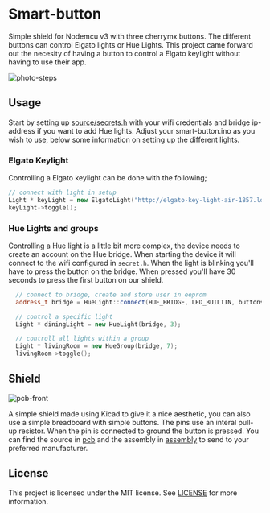 # Smart-button
Simple shield for Nodemcu v3 with three cherrymx buttons. The different buttons can control Elgato lights or Hue Lights. This project came forward out the necesity of having a button to control a Elgato keylight without having to use their app.

![photo-steps](https://user-images.githubusercontent.com/5732642/165465720-b9c3b78a-951a-4225-94ee-248e562a290b.jpg)

## Usage
Start by setting up [source/secrets.h](code/smart-button/secrets.h.example) with your wifi credentials and bridge ip-address if you want to add Hue lights. Adjust your smart-button.ino as you wish to use, below some information on setting up the different lights. 

### Elgato Keylight
Controlling a Elgato keylight can be done with the following;
```c++
// connect with light in setup
Light * keyLight = new ElgatoLight("http://elgato-key-light-air-1857.local:9123/elgato/lights");
keyLight->toggle();
```

### Hue Lights and groups
Controlling a Hue light is a little bit more complex, the device needs to create an account on the Hue bridge. When starting the device it will connect to the wifi configured in `secret.h`. When the light is blinking you'll have to press the button on the bridge. When pressed you'll have 30 seconds to press the first button on our shield.
```c++
  // connect to bridge, create and store user in eeprom
  address_t bridge = HueLight::connect(HUE_BRIDGE, LED_BUILTIN, buttons[0]);

  // control a specific light
  Light * diningLight = new HueLight(bridge, 3);

  // controll all lights within a group
  Light * livingRoom = new HueGroup(bridge, 7);
  livingRoom->toggle();
```

## Shield
![pcb-front](https://user-images.githubusercontent.com/5732642/162588144-cc8d41fe-5cd6-4b2c-abec-196f9c342f36.jpg)

A simple shield made using Kicad to give it a nice aesthetic, you can also use a simple breadboard with simple buttons. The pins use an interal pull-up resistor. When the pin is connected to ground the button is pressed. You can find the source in [pcb](pcb/) and the assembly in [assembly](assembly/) to send to your preferred manufacturer.

## License
This project is licensed under the MIT license. See [LICENSE](LICENSE.md) for more information.
